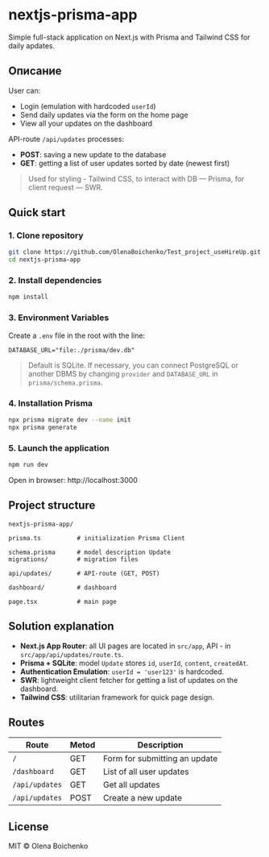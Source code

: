 # nextjs-prisma-app

Simple full-stack application on Next.js with Prisma and Tailwind CSS for daily apdates.

## Описание

User can:
- Login (emulation with hardcoded `userId`)
- Send daily updates via the form on the home page
- View all your updates on the dashboard

API-route `/api/updates` processes:
- **POST**: saving a new update to the database
- **GET**: getting a list of user updates sorted by date (newest first)

> Used for styling - Tailwind CSS, to interact with DB — Prisma, for client request — SWR.

## Quick start

### 1. Clone repository

```bash
git clone https://github.com/OlenaBoichenko/Test_project_useHireUp.git
cd nextjs-prisma-app
```

### 2. Install dependencies

```bash
npm install
```

### 3. Environment Variables

Create a `.env` file in the root with the line:

```env
DATABASE_URL="file:./prisma/dev.db"
```

> Default is SQLite. If necessary, you can connect PostgreSQL or another DBMS by changing `provider` and `DATABASE_URL` in `prisma/schema.prisma`.

### 4. Installation Prisma

```bash
npx prisma migrate dev --name init
npx prisma generate
```

### 5. Launch the application

```bash
npm run dev
```

Open in browser: http://localhost:3000

## Project structure

```
nextjs-prisma-app/

prisma.ts          # initialization Prisma Client

schema.prisma      # model description Update
migrations/        # migration files

api/updates/       # API-route (GET, POST)

dashboard/         # dashboard

page.tsx           # main page

```

## Solution explanation

- **Next.js App Router**: all UI pages are located in `src/app`, API - in `src/app/api/updates/route.ts`.
- **Prisma + SQLite**: model `Update` stores `id`, `userId`, `content`, `createdAt`.
- **Authentication Emulation**: `userId = 'user123'` is hardcoded.
- **SWR**: lightweight client fetcher for getting a list of updates on the dashboard.
- **Tailwind CSS**: utilitarian framework for quick page design.

## Routes

| Route                | Metod | Description                    |
|----------------------|-------|--------------------------------|
| `/`                  | GET   | Form for submitting an update  |
| `/dashboard`         | GET   | List of all user updates       |
| `/api/updates`       | GET   | Get all updates                |
| `/api/updates`       | POST  | Create a new update            |

## License

MIT © Olena Boichenko